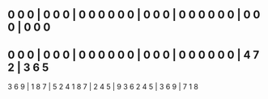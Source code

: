 
0 0 0 | 0 0 0 | 0 0 0
0 0 0 | 0 0 0 | 0 0 0
0 0 0 | 0 0 0 | 0 0 0
---------------------
0 0 0 | 0 0 0 | 0 0 0
0 0 0 | 0 0 0 | 0 0 0
0 0 0 | 4 7 2 | 3 6 5
---------------------
3 6 9 | 1 8 7 | 5 2 4
1 8 7 | 2 4 5 | 9 3 6
2 4 5 | 3 6 9 | 7 1 8
